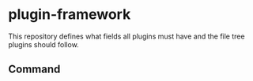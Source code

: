 # plugin-framework

This repository defines what fields all plugins must have and the file tree plugins should follow.

## Command 